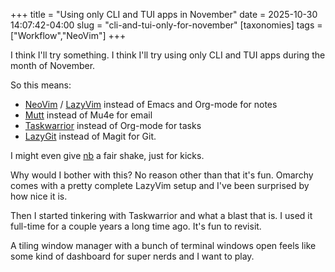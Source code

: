 +++
title = "Using only CLI and TUI apps in November"
date = 2025-10-30 14:07:42-04:00
slug = "cli-and-tui-only-for-november"
[taxonomies]
tags = ["Workflow","NeoVim"]
+++

I think I'll try something. I think I'll try using only CLI and TUI apps during the month of November.

<!-- more -->

So this means:

- [NeoVim](https://neovim.io/) / [LazyVim](https://www.lazyvim.org/) instead of Emacs and Org-mode for notes
- [Mutt](https://mutt.org) instead of Mu4e for email
- [Taskwarrior](https://linkarzu.com/posts/neovim/markdown-setup-2025/) instead of Org-mode for tasks
- [LazyGit](https://github.com/jesseduffield/lazygit) instead of Magit for Git.

I might even give [nb](https://xwmx.github.io/nb/#home) a fair shake, just for kicks.

Why would I bother with this? No reason other than that it's fun. Omarchy comes with a pretty complete LazyVim setup and I've been surprised by how nice it is.

Then I started tinkering with Taskwarrior and what a blast that is. I used it full-time for a couple years a long time ago. It's fun to revisit.

A tiling window manager with a bunch of terminal windows open feels like some kind of dashboard for super nerds and I want to play.
